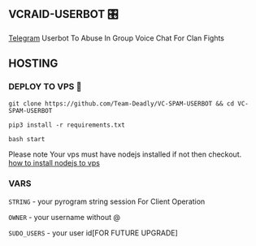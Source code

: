## VCRAID-USERBOT 🎛️

 [Telegram](https://web.telegram.org/) Userbot To Abuse In Group Voice Chat For Clan Fights

## HOSTING

### DEPLOY TO VPS 🚀

`git clone https://github.com/Team-Deadly/VC-SPAM-USERBOT && cd VC-SPAM-USERBOT` 

`pip3 install -r requirements.txt`

`bash start`

Please note Your vps must have nodejs installed if not then checkout.  
  [how to install nodejs to vps](https://techviewleo.com/how-to-install-node-js-18-lts-on-ubuntu/) 

### VARS

`STRING` - your pyrogram string session For Client Operation

`OWNER` - your username without @

`SUDO_USERS` - your user id[FOR FUTURE UPGRADE]

